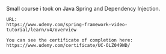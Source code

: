 Small course i took on Java Spring and Dependency Injection.
```
URL: 
https://www.udemy.com/spring-framework-video-tutorial/learn/v4/overview
```
```
You can see the certificate of completion here: 
https://www.udemy.com/certificate/UC-OLZ049WD/
```